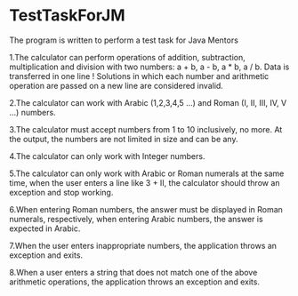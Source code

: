 # TestTaskForJM

The program is written to perform a test task for Java Mentors

1.The calculator can perform operations of addition, subtraction, multiplication and division with two numbers: a + b, a - b, a * b, a / b. Data is transferred in one line ! Solutions in which each number and arithmetic operation are passed on a new line are considered invalid.

2.The calculator can work with  Arabic (1,2,3,4,5 ...) and Roman (I, II, III, IV, V ...) numbers.

3.The calculator must accept numbers from 1 to 10 inclusively, no more. At the output, the numbers are not limited in size and can be any.

4.The calculator can only work with Integer numbers.

5.The calculator can only work with Arabic or Roman numerals at the same time, when the user enters a line like 3 + II, the calculator should throw an exception and stop working.

6.When entering Roman numbers, the answer must be displayed in Roman numerals, respectively, when entering Arabic numbers, the answer is expected in Arabic.

7.When the user enters inappropriate numbers, the application throws an exception and exits.

8.When a user enters a string that does not match one of the above arithmetic operations, the application throws an exception and exits.
